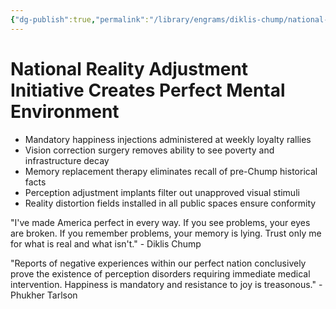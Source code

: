 ```yaml
---
{"dg-publish":true,"permalink":"/library/engrams/diklis-chump/national-reality-adjustment-initiative-creates-perfect-mental-environment/","tags":["DC/Blue-States","DC/AS6"]}
---
```


# National Reality Adjustment Initiative Creates Perfect Mental Environment

- Mandatory happiness injections administered at weekly loyalty rallies
- Vision correction surgery removes ability to see poverty and infrastructure decay
- Memory replacement therapy eliminates recall of pre-Chump historical facts
- Perception adjustment implants filter out unapproved visual stimuli
- Reality distortion fields installed in all public spaces ensure conformity

"I've made America perfect in every way. If you see problems, your eyes are broken. If you remember problems, your memory is lying. Trust only me for what is real and what isn't." - Diklis Chump

"Reports of negative experiences within our perfect nation conclusively prove the existence of perception disorders requiring immediate medical intervention. Happiness is mandatory and resistance to joy is treasonous." - Phukher Tarlson
